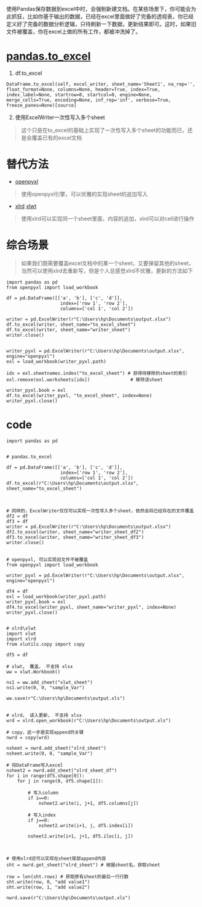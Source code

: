 
使用Pandas保存数据到excel中时，会强制新建文档。在某些场景下，你可能会为此抓狂，比如你基于输出的数据，已经在excel里面做好了完备的透视表，你已经定义好了完备的数据分析逻辑，只待刷新一下数据，更新结果即可。这时，如果旧文件被覆盖，你在excel上做的所有工作，都被冲洗掉了。

# [pandas.to_excel](https://pandas.pydata.org/pandas-docs/stable/reference/api/pandas.DataFrame.to_excel.html)
1. df.to_excel
```
DataFrame.to_excel(self, excel_writer, sheet_name='Sheet1', na_rep='', float_format=None, columns=None, header=True, index=True, index_label=None, startrow=0, startcol=0, engine=None, merge_cells=True, encoding=None, inf_rep='inf', verbose=True, freeze_panes=None)[source]
```

2. 使用ExcelWriter一次性写入多个sheet

> 这个只是在to_excel的基础上实现了一次性写入多个sheet的功能而已，还是会覆盖已有的excel文档


# 替代方法
- [openpyxl ](https://openpyxl.readthedocs.io/en/stable/)

> 使用openpyxl引擎，可以优雅的实现sheet的追加写入

- [xlrd](https://xlrd.readthedocs.io/en/latest/) [xlwt](https://pypi.org/project/xlwt/)

> 使用xlrd可以实现同一个sheet里面，内容的追加，xlrd可以对cell进行操作


# 综合场景

> 如果我们既需要覆盖excel文档中的某一个sheet，又要保留其他的sheet，当然可以使用xlrd去重新写，但是个人总感觉xlrd不优雅，更新的方法如下


```
import pandas as pd
from openpyxl import load_workbook

df = pd.DataFrame([['a', 'b'], ['c', 'd']],
                    index=['row 1', 'row 2'],
                    columns=['col 1', 'col 2'])

writer = pd.ExcelWriter(r"C:\Users\hp\Documents\output.xlsx")
df.to_excel(writer, sheet_name="to_excel_sheet")
df.to_excel(writer, sheet_name="writer_sheet")
writer.close()


writer_pyxl = pd.ExcelWriter(r"C:\Users\hp\Documents\output.xlsx", engine="openpyxl")
exl = load_workbook(writer_pyxl.path)

idx = exl.sheetnames.index("to_excel_sheet") # 获得待移除的sheet的索引
exl.remove(exl.worksheets[idx])               # 移除该sheet

writer_pyxl.book = exl
df.to_excel(writer_pyxl, "to_excel_sheet", index=None)
writer_pyxl.close()
```
# code 

```
import pandas as pd


# pandas.to_excel

df = pd.DataFrame([['a', 'b'], ['c', 'd']],
                    index=['row 1', 'row 2'],
                    columns=['col 1', 'col 2'])
df.to_excel(r"C:\Users\hp\Documents\output.xlsx", sheet_name="to_excel_sheet")



# 同样的，ExcelWriter仅仅可以实现一次性写入多个sheet，依然会将已经存在的文件覆盖
df2 = df
df3 = df
writer = pd.ExcelWriter(r"C:\Users\hp\Documents\output.xlsx")
df2.to_excel(writer, sheet_name="writer_sheet_df2")
df3.to_excel(writer, sheet_name="writer_sheet_df3")
writer.close()


# openpyxl, 可以实现旧文件不被覆盖
from openpyxl import load_workbook

writer_pyxl = pd.ExcelWriter(r"C:\Users\hp\Documents\output.xlsx", engine="openpyxl")

df4 = df
exl = load_workbook(writer_pyxl.path)
writer_pyxl.book = exl
df4.to_excel(writer_pyxl, sheet_name="writer_pyxl", index=None)
writer_pyxl.close()


# xlrd\xlwt
import xlwt
import xlrd
from xlutils.copy import copy

df5 = df

# xlwt， 覆盖， 不支持 xlsx
ww = xlwt.Workbook()

ns1 = ww.add_sheet("xlwt_sheet")
ns1.write(0, 0, "sample_Var")

ww.save(r"C:\Users\hp\Documents\output.xls")


# xlrd， 读入更新， 不支持 xlsx
wrd = xlrd.open_workbook(r"C:\Users\hp\Documents\output.xls")

# copy，这一步是实现append的关键
nwrd = copy(wrd)

nsheet = nwrd.add_sheet("xlrd_sheet")
nsheet.write(0, 0, "sample_Var")

# 将DataFrame写入excel
nsheet2 = nwrd.add_sheet("xlrd_sheet_df")
for i in range(df5.shape[0]):
    for j in range(0, df5.shape[1]):
        
        # 写入column
        if i==0:
            nsheet2.write(i, j+1, df5.columns[j])
            
        # 写入index
        if j==0:
            nsheet2.write(i+1, j, df5.index[i])
        
        nsheet2.write(i+1, j+1, df5.iloc[i, j])



# 使用xlrd还可以实现在sheet尾部append内容
sht = nwrd.get_sheet("xlrd_sheet") # 根据sheet名，获取sheet

row = len(sht.rows) # 获取原有sheet的最后一行行数
sht.write(row, 0, "add value1")
sht.write(row, 1, "add value2")

nwrd.save(r"C:\Users\hp\Documents\output.xls")
```